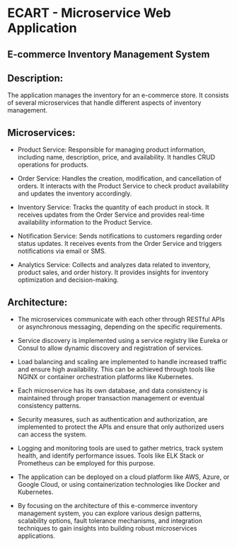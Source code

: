 # ECART - Microservice Web Application
## E-commerce Inventory Management System

## Description:
The application manages the inventory for an e-commerce store. It consists of several microservices that handle different aspects of inventory management.

## Microservices:

- Product Service: Responsible for managing product information, including name, description, price, and availability. It handles CRUD operations for products.

- Order Service: Handles the creation, modification, and cancellation of orders. It interacts with the Product Service to check product availability and updates the inventory accordingly.

- Inventory Service: Tracks the quantity of each product in stock. It receives updates from the Order Service and provides real-time availability information to the Product Service.

- Notification Service: Sends notifications to customers regarding order status updates. It receives events from the Order Service and triggers notifications via email or SMS.

- Analytics Service: Collects and analyzes data related to inventory, product sales, and order history. It provides insights for inventory optimization and decision-making.

## Architecture:

- The microservices communicate with each other through RESTful APIs or asynchronous messaging, depending on the specific requirements.

- Service discovery is implemented using a service registry like Eureka or Consul to allow dynamic discovery and registration of services.

- Load balancing and scaling are implemented to handle increased traffic and ensure high availability. This can be achieved through tools like NGINX or container orchestration platforms like Kubernetes.

- Each microservice has its own database, and data consistency is maintained through proper transaction management or eventual consistency patterns.

- Security measures, such as authentication and authorization, are implemented to protect the APIs and ensure that only authorized users can access the system.

- Logging and monitoring tools are used to gather metrics, track system health, and identify performance issues. Tools like ELK Stack or Prometheus can be employed for this purpose.

- The application can be deployed on a cloud platform like AWS, Azure, or Google Cloud, or using containerization technologies like Docker and Kubernetes.

- By focusing on the architecture of this e-commerce inventory management system, you can explore various design patterns, scalability options, fault tolerance mechanisms, and integration techniques to gain insights into building robust microservices applications.
